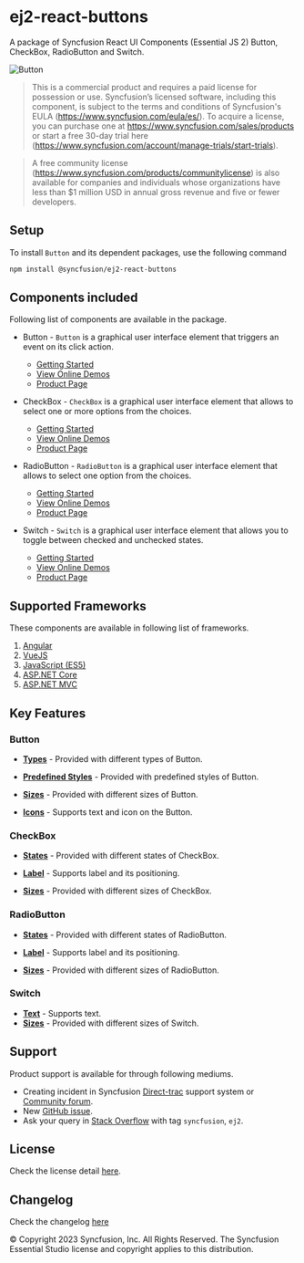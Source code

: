 # ej2-react-buttons

A package of Syncfusion React UI Components (Essential JS 2) Button, CheckBox, RadioButton and Switch.

![Button](https://ej2.syncfusion.com/products/images/button/readme.gif)

> This is a commercial product and requires a paid license for possession or use. Syncfusion’s licensed software, including this component, is subject to the terms and conditions of Syncfusion's EULA (https://www.syncfusion.com/eula/es/). To acquire a license, you can purchase one at https://www.syncfusion.com/sales/products or start a free 30-day trial here (https://www.syncfusion.com/account/manage-trials/start-trials).

> A free community license (https://www.syncfusion.com/products/communitylicense) is also available for companies and individuals whose organizations have less than $1 million USD in annual gross revenue and five or fewer developers.

## Setup

To install `Button` and its dependent packages, use the following command

```sh
npm install @syncfusion/ej2-react-buttons
```

## Components included

Following list of components are available in the package.

* Button - `Button` is a graphical user interface element that triggers an event on its click action.
    * [Getting Started](https://ej2.syncfusion.com/react/documentation/button/getting-started?utm_source=npm&utm_campaign=button)
    * [View Online Demos](https://ej2.syncfusion.com/react/demos/?utm_source=npm&utm_campaign=button#/material/button/default)
    * [Product Page](https://www.syncfusion.com/react-ui-components/button)

* CheckBox - `CheckBox` is a graphical user interface element that allows to select one or more options from the choices.
    * [Getting Started](https://ej2.syncfusion.com/react/documentation/check-box/getting-started?utm_source=npm&utm_campaign=check-box)
    * [View Online Demos](https://ej2.syncfusion.com/react/demos/?utm_source=npm&utm_campaign=check-box#/material/button/check-box)
    * [Product Page](https://www.syncfusion.com/products/react-ui-components/checkbox)

* RadioButton - `RadioButton` is a graphical user interface element that allows to select one option from the choices.
    * [Getting Started](https://ej2.syncfusion.com/react/documentation/radio-button/getting-started?utm_source=npm&utm_campaign=radio-button)
    * [View Online Demos](https://ej2.syncfusion.com/react/demos/?utm_source=npm&utm_campaign=radio-button#/material/button/radio-button)
    * [Product Page](https://www.syncfusion.com/products/react-ui-components/radio-button)

* Switch - `Switch` is a graphical user interface element that allows you to toggle between checked and unchecked states.
    * [Getting Started](https://ej2.syncfusion.com/react/documentation/switch/getting-started?utm_source=npm&utm_campaign=switch)
    * [View Online Demos](https://ej2.syncfusion.com/react/demos/?utm_source=npm&utm_campaign=switch#/material/button/switch)
    * [Product Page](https://www.syncfusion.com/react-ui-components/toggle-switch-button)

## Supported Frameworks

These components are available in following list of frameworks.

1. [Angular](https://github.com/syncfusion/ej2-angular-ui-components/tree/master/components/buttons?utm_source=npm&utm_campaign=button)
2. [VueJS](https://github.com/syncfusion/ej2-vue-ui-components/tree/master/components/buttons?utm_source=npm&utm_campaign=button)
3. [JavaScript (ES5)](https://www.syncfusion.com/javascript-ui-controls)
4. [ASP.NET Core](https://www.syncfusion.com/aspnet-core-ui-controls)
5. [ASP.NET MVC](https://www.syncfusion.com/aspnet-mvc-ui-controls)

## Key Features

### Button

* [**Types**](https://ej2.syncfusion.com/react/documentation/button/types-and-styles#button-types) - Provided with different types of Button.

* [**Predefined Styles**](https://ej2.syncfusion.com/react/documentation/button/types-and-styles#button-styles) - Provided with predefined styles of Button.

* [**Sizes**](https://ej2.syncfusion.com/react/documentation/button/types-and-styles#button-size) - Provided with different sizes of Button.

* [**Icons**](https://ej2.syncfusion.com/react/documentation/button/types-and-styles#icons) - Supports text and icon on the Button.

### CheckBox

* [**States**](https://ej2.syncfusion.com/react/documentation/check-box/getting-started#change-the-checkbox-state) - Provided with different states of CheckBox.

* [**Label**](https://ej2.syncfusion.com/react/documentation/check-box/label-and-size#label) - Supports label and its positioning.

* [**Sizes**](https://ej2.syncfusion.com/react/documentation/check-box/label-and-size#size) - Provided with different sizes of CheckBox.

### RadioButton

* [**States**](https://ej2.syncfusion.com/react/documentation/radio-button/getting-started#change-the-radiobutton-state) - Provided with different states of RadioButton.

* [**Label**](https://ej2.syncfusion.com/react/documentation/radio-button/label-and-size#label) - Supports label and its positioning.

* [**Sizes**](https://ej2.syncfusion.com/react/documentation/radio-button/label-and-size#size) - Provided with different sizes of RadioButton.

### Switch

* [**Text**](https://ej2.syncfusion.com/react/documentation/switch/getting-started#set-text-on-switch) - Supports text.
* [**Sizes**](https://ej2.syncfusion.com/react/documentation/switch/how-to#change-size) - Provided with different sizes of Switch.

## Support

Product support is available for through following mediums.

* Creating incident in Syncfusion [Direct-trac](https://www.syncfusion.com/support/directtrac/incidents?utm_source=npm&utm_campaign=button) support system or [Community forum](https://www.syncfusion.com/forums/react-js2?utm_source=npm&utm_campaign=button).
* New [GitHub issue](https://github.com/syncfusion/ej2-react-ui-components/issues/new).
* Ask your query in [Stack Overflow](https://stackoverflow.com/?utm_source=npm&utm_campaign=button) with tag `syncfusion`, `ej2`.

## License

Check the license detail [here](https://github.com/syncfusion/ej2-react-ui-components/blob/master/license).

## Changelog

Check the changelog [here](https://github.com/syncfusion/ej2-react-ui-components/blob/master/components/buttons/CHANGELOG.md)

© Copyright 2023 Syncfusion, Inc. All Rights Reserved. The Syncfusion Essential Studio license and copyright applies to this distribution.
